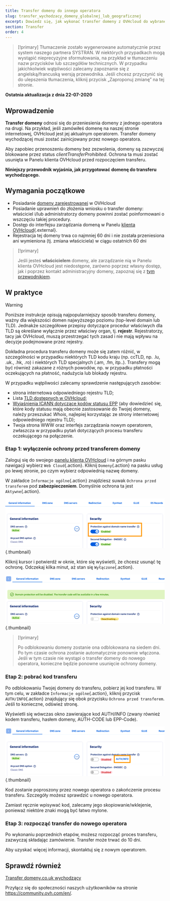 ```yaml
---
title: Transfer domeny do innego operatora
slug: transfer_wychodzacy_domeny_globalnej_lub_geograficznej
excerpt: Dowiedz się, jak wykonać transfer domeny z OVHcloud do wybranego operatora
section: Transfer
order: 4
---
```


> [!primary]
> Tłumaczenie zostało wygenerowane automatycznie przez system naszego partnera SYSTRAN. W niektórych przypadkach mogą wystąpić nieprecyzyjne sformułowania, na przykład w tłumaczeniu nazw przycisków lub szczegółów technicznych. W przypadku jakichkolwiek wątpliwości zalecamy zapoznanie się z angielską/francuską wersją przewodnika. Jeśli chcesz przyczynić się do ulepszenia tłumaczenia, kliknij przycisk „Zaproponuj zmianę” na tej stronie.
> 

**Ostatnia aktualizacja z dnia 22-07-2020**

## Wprowadzenie

**Transfer domeny** odnosi się do przeniesienia domeny z jednego operatora na drugi. Na przykład, jeśli zamówiłeś domenę na naszej stronie internetowej, OVHcloud jest jej aktualnym operatorem. Transfer domeny wychodzącej musi zostać zainicjowany przez nowego operatora.

Aby zapobiec przenoszeniu domeny bez zezwolenia, domeny są zazwyczaj blokowane przez status *clientTransferProhibited*. Ochrona ta musi zostać usunięta w Panelu klienta OVHcloud przed rozpoczęciem transferu.

**Niniejszy przewodnik wyjaśnia, jak przygotować domenę do transferu wychodzącego.**

## Wymagania początkowe

- Posiadanie [domeny zarejestrowanej](https://www.ovh.pl/domeny/) w OVHcloud
- Posiadanie uprawnień do złożenia wniosku o transfer domeny: właściciel i/lub administratorzy domeny powinni zostać poinformowani o wszczęciu takiej procedury. 
- Dostęp do interfejsu zarządzania domeną w Panelu [klienta OVHcloud](https://www.ovh.com/auth/?action=gotomanager){.external}.
- Rejestracja tej domeny trwa co najmniej 60 dni i nie została przeniesiona ani wymieniona (tj. zmiana właściciela) w ciągu ostatnich 60 dni

> [!primary]
>
> Jeśli jesteś **właścicielem** domeny, ale zarządzanie nią w Panelu klienta OVHcloud jest niedostępne, zarówno poprzez własny dostęp, jak i poprzez kontakt administracyjny domeny, zapoznaj się z [tym przewodnikiem](../../customer/zarzadzanie_kontaktami/#przypadek-wlasciciela-domeny).
>

## W praktyce

> [!warning]
>
> Poniższe instrukcje opisują najpopularniejszy sposób transferu domeny, ważny dla większości domen najwyższego poziomu (top-level domain lub TLD). Jednakże szczegółowe przepisy dotyczące procedur właściwych dla TLD są określane wyłącznie przez właściwy organ, tj. **rejestr**. Rejestratorzy, tacy jak OVHcloud, muszą przestrzegać tych zasad i nie mają wpływu na decyzje podejmowane przez rejestry.
>
> Dokładna procedura transferu domeny może się zatem różnić, w szczególności w przypadku niektórych TLD kodu kraju (np. ccTLD, np. .lu, .uk., .hk, .ro) i niektórych TLD specjalnych (.am, .fm, itp..). Transfery mogą być również zakazane z różnych powodów, np. w przypadku płatności oczekujących na płatność, nadużycia lub blokady rejestru.
>
> W przypadku wątpliwości zalecamy sprawdzenie następujących zasobów:
>
> - strona internetowa odpowiedniego rejestru TLD;
> - Lista [TLD dostępnych w OVHcloud](https://www.ovh.pl/domeny/cennik/);
> - [Wyjaśnienia ICANN dotyczące kodów statusu EPP](https://www.icann.org/resources/pages/epp-status-codes-2014-06-16-en) (aby dowiedzieć się, które kody statusu mają obecnie zastosowanie do Twojej domeny, należy przeszukać *Whois*, najlepiej korzystając ze strony internetowej odpowiedniego rejestru TLD);
> - Twoja strona WWW oraz interfejs zarządzania nowym operatorem, zwłaszcza w przypadku pytań dotyczących procesu transferu oczekującego na połączenie.
>

### Etap 1: wyłączenie ochrony przed transferem domeny

Zaloguj się do swojego [panelu klienta OVHcloud](https://www.ovh.com/auth/?action=gotomanager) i na górnym pasku nawigacji wybierz `Web Cloud`{.action}. Kliknij `Domeny`{.action} na pasku usług po lewej stronie, po czym wybierz odpowiednią nazwę domeny.

W zakładce `Informacje ogólne`{.action} znajdziesz suwak `Ochrona przed transferem` pod **zabezpieczeniem**. Domyślnie ochrona ta jest `Aktywne`{.action}.

![ochrona włączona](images/outgoing-transfer-step1.png){.thumbnail}

Kliknij kursor i potwierdź w oknie, które się wyświetli, że chcesz usunąć tę ochronę. Odczekaj kilka minut, aż stan się `Wyłączone`{.action}.

![dezaktywacja](images/outgoing-transfer-step2.png){.thumbnail}

> [!primary]
>
> Po odblokowaniu domeny zostanie ona odblokowana na siedem dni. Po tym czasie ochrona zostanie automatycznie ponownie włączona. Jeśli w tym czasie nie wystąpi o transfer domeny do nowego operatora, konieczne będzie ponowne usunięcie ochrony domeny.
>

### Etap 2: pobrać kod transferu

Po odblokowaniu Twojej domeny do transferu, pobierz jej kod transferu.  W tym celu, w zakładce `Informacje ogólne`{.action}, kliknij przycisk `AUTH/INFO`{.action} znajdujący się obok przycisku `Ochrona przed transferem`. Jeśli to konieczne, odśwież stronę.

Wyświetli się wówczas okno zawierające kod AUTH/INFO (zwany również kodem transferu, hasłem domeny, AUTH-CODE lub EPP-Code).

![outgoingtransfer](images/outgoing-transfer-step3.png){.thumbnail}

Kod zostanie poproszony przez nowego operatora o zakończenie procesu transferu. Szczegóły możesz sprawdzić u nowego operatora.

Zamiast ręcznie wpisywać kod, zalecamy jego skopiowanie/wklejenie, ponieważ niektóre znaki mogą być łatwo mylone.

### Etap 3: rozpocząć transfer do nowego operatora

Po wykonaniu poprzednich etapów, możesz rozpocząć proces transferu, zazwyczaj składając zamówienie. Transfer może trwać do 10 dni. 

Aby uzyskać więcej informacji, skontaktuj się z nowym operatorem.

## Sprawdź również

[Transfer domeny.co.uk wychodzący](../transfer_wychodzacy_domeny_couk/)

Przyłącz się do społeczności naszych użytkowników na stronie <https://community.ovh.com/en/>.